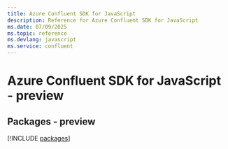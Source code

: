 ```yaml
---
title: Azure Confluent SDK for JavaScript
description: Reference for Azure Confluent SDK for JavaScript
ms.date: 07/09/2025
ms.topic: reference
ms.devlang: javascript
ms.service: confluent
---
```

# Azure Confluent SDK for JavaScript - preview
## Packages - preview
[!INCLUDE [packages](confluent-index.md)]